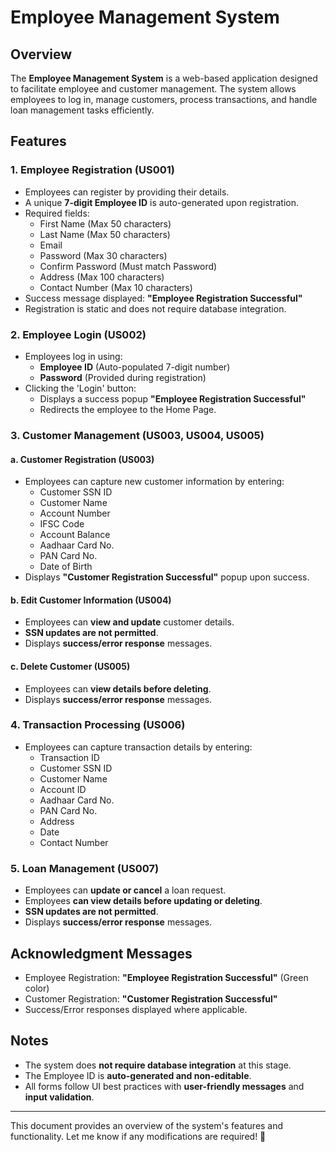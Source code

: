 # Employee Management System

## Overview
The **Employee Management System** is a web-based application designed to facilitate employee and customer management. The system allows employees to log in, manage customers, process transactions, and handle loan management tasks efficiently.

## Features

### 1. Employee Registration (US001)
- Employees can register by providing their details.
- A unique **7-digit Employee ID** is auto-generated upon registration.
- Required fields:
  - First Name (Max 50 characters)
  - Last Name (Max 50 characters)
  - Email
  - Password (Max 30 characters)
  - Confirm Password (Must match Password)
  - Address (Max 100 characters)
  - Contact Number (Max 10 characters)
- Success message displayed: **"Employee Registration Successful"**
- Registration is static and does not require database integration.

### 2. Employee Login (US002)
- Employees log in using:
  - **Employee ID** (Auto-populated 7-digit number)
  - **Password** (Provided during registration)
- Clicking the 'Login' button:
  - Displays a success popup **"Employee Registration Successful"**
  - Redirects the employee to the Home Page.

### 3. Customer Management (US003, US004, US005)
#### a. Customer Registration (US003)
- Employees can capture new customer information by entering:
  - Customer SSN ID
  - Customer Name
  - Account Number
  - IFSC Code
  - Account Balance
  - Aadhaar Card No.
  - PAN Card No.
  - Date of Birth
- Displays **"Customer Registration Successful"** popup upon success.

#### b. Edit Customer Information (US004)
- Employees can **view and update** customer details.
- **SSN updates are not permitted**.
- Displays **success/error response** messages.

#### c. Delete Customer (US005)
- Employees can **view details before deleting**.
- Displays **success/error response** messages.

### 4. Transaction Processing (US006)
- Employees can capture transaction details by entering:
  - Transaction ID
  - Customer SSN ID
  - Customer Name
  - Account ID
  - Aadhaar Card No.
  - PAN Card No.
  - Address
  - Date
  - Contact Number

### 5. Loan Management (US007)
- Employees can **update or cancel** a loan request.
- Employees **can view details before updating or deleting**.
- **SSN updates are not permitted**.
- Displays **success/error response** messages.

## Acknowledgment Messages
- Employee Registration: **"Employee Registration Successful"** (Green color)
- Customer Registration: **"Customer Registration Successful"**
- Success/Error responses displayed where applicable.

## Notes
- The system does **not require database integration** at this stage.
- The Employee ID is **auto-generated and non-editable**.
- All forms follow UI best practices with **user-friendly messages** and **input validation**.

---

This document provides an overview of the system's features and functionality. Let me know if any modifications are required! 🚀